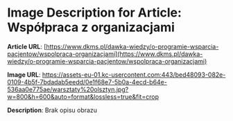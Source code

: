# Image Description for Article: Współpraca z organizacjami
**Article URL**: [https://www.dkms.pl/dawka-wiedzy/o-programie-wsparcia-pacjentow/wspolpraca-organizacjami](https://www.dkms.pl/dawka-wiedzy/o-programie-wsparcia-pacjentow/wspolpraca-organizacjami)

**Image URL**: https://assets-eu-01.kc-usercontent.com:443/bed48093-082e-0109-4b5f-7bdadab5eedd/0e1f68e7-5b0a-4ecd-b64e-536aa0e775ae/warsztaty%20olsztyn.jpg?w=800&h=600&auto=format&lossless=true&fit=crop

**Description**: Brak opisu obrazu

